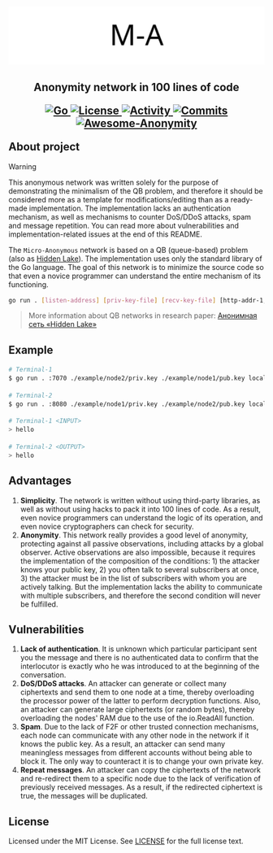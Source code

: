 <img src="images/ma_logo.png" alt="ma_logo.png"/>

<h2>
	<p align="center">
    	<strong>
        	Anonymity network in 100 lines of code
   	</strong>
	</p>
	<p align="center">
        <a href="https://github.com/topics/golang">
        	<img src="https://img.shields.io/github/go-mod/go-version/number571/micro-anon" alt="Go" />
		</a>
        <a href="https://github.com/number571/micro-anon/blob/master/LICENSE">
        	<img src="https://img.shields.io/github/license/number571/micro-anon.svg" alt="License" />
		</a>
        <a href="https://github.com/number571/micro-anon/pulse">
        	<img src="https://img.shields.io/github/commit-activity/m/number571/micro-anon" alt="Activity" />
		</a>
        <a href="https://github.com/number571/micro-anon/commits/master">
        	<img src="https://img.shields.io/github/last-commit/number571/micro-anon.svg" alt="Commits" />
		</a>
		<a href="https://github.com/number571/awesome-anonymity">
        	<img src="https://awesome.re/mentioned-badge.svg" alt="Awesome-Anonymity" />
		</a>
	</p>
	About project
</h2>

> [!WARNING]
> This anonymous network was written solely for the purpose of demonstrating the minimalism of the QB problem, and therefore it should be considered more as a template for modifications/editing than as a ready-made implementation. The implementation lacks an authentication mechanism, as well as mechanisms to counter DoS/DDoS attacks, spam and message repetition. You can read more about vulnerabilities and implementation-related issues at the end of this README.

The `Micro-Anonymous` network is based on a QB (queue-based) problem (also as [Hidden Lake](https://github.com/number571/hidden-lake)). The implementation uses only the standard library of the Go language. The goal of this network is to minimize the source code so that even a novice programmer can understand the entire mechanism of its functioning.

```bash
go run . [listen-address] [priv-key-file] [recv-key-file] [http-addr-1, http-addr-2, ...]
```

> More information about QB networks in research paper: [Анонимная сеть «Hidden Lake»](https://github.com/number571/go-peer/blob/master/docs/hidden_lake_anonymous_network.pdf)

## Example

```bash
# Terminal-1
$ go run . :7070 ./example/node2/priv.key ./example/node1/pub.key localhost:8080

# Terminal-2
$ go run . :8080 ./example/node1/priv.key ./example/node2/pub.key localhost:7070

# Terminal-1 <INPUT>
> hello

# Terminal-2 <OUTPUT>
> hello
```

## Advantages

1. <b>Simplicity</b>. The network is written without using third-party libraries, as well as without using hacks to pack it into 100 lines of code. As a result, even novice programmers can understand the logic of its operation, and even novice cryptographers can check for security.
2. <b>Anonymity</b>. This network really provides a good level of anonymity, protecting against all passive observations, including attacks by a global observer. Active observations are also impossible, because it requires the implementation of the composition of the conditions: 1) the attacker knows your public key, 2) you often talk to several subscribers at once, 3) the attacker must be in the list of subscribers with whom you are actively talking. But the implementation lacks the ability to communicate with multiple subscribers, and therefore the second condition will never be fulfilled.

## Vulnerabilities

1. <b>Lack of authentication</b>. It is unknown which particular participant sent you the message and there is no authenticated data to confirm that the interlocutor is exactly who he was introduced to at the beginning of the conversation.
2. <b>DoS/DDoS attacks</b>. An attacker can generate or collect many ciphertexts and send them to one node at a time, thereby overloading the processor power of the latter to perform decryption functions. Also, an attacker can generate large ciphertexts (or random bytes), thereby overloading the nodes' RAM due to the use of the io.ReadAll function.
3. <b>Spam</b>. Due to the lack of F2F or other trusted connection mechanisms, each node can communicate with any other node in the network if it knows the public key. As a result, an attacker can send many meaningless messages from different accounts without being able to block it. The only way to counteract it is to change your own private key.
4. <b>Repeat messages</b>. An attacker can copy the ciphertexts of the network and re-redirect them to a specific node due to the lack of verification of previously received messages. As a result, if the redirected ciphertext is true, the messages will be duplicated.

## License

Licensed under the MIT License. See [LICENSE](LICENSE) for the full license text.
